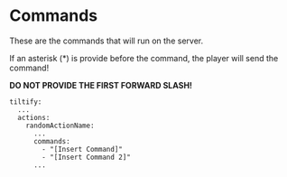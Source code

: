 Commands
========

These are the commands that will run on the server.

If an asterisk (*) is provide before the command, the player will send the command!

**DO NOT PROVIDE THE FIRST FORWARD SLASH!**

```
tiltify:
  ...
  actions:
    randomActionName:
      ...
      commands:
        - "[Insert Command]"
        - "[Insert Command 2]"
	  ...
```
